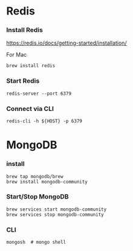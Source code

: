 # Redis
### Install Redis
https://redis.io/docs/getting-started/installation/

For Mac
```
brew install redis
```

### Start Redis
```
redis-server --port 6379
```

### Connect via CLI
```
redis-cli -h ${HOST} -p 6379
```

# MongoDB
### install
```
brew tap mongodb/brew
brew install mongodb-community
```

### Start/Stop MongoDB
```
brew services start mongodb-community 
brew services stop mongodb-community
```

### CLI
```
mongosh  # mongo shell
```